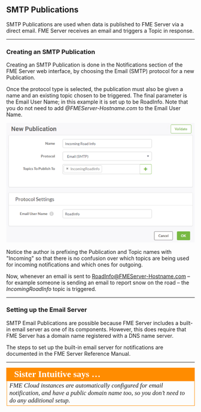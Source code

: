 ## SMTP Publications ##

SMTP Publications are used when data is published to FME Server via a direct email. FME Server receives an email and triggers a Topic in response.

---

### Creating an SMTP Publication ##

Creating an SMTP Publication is done in the Notifications section of the FME Server web interface, by choosing the Email (SMTP) protocol for a new Publication.

Once the protocol type is selected, the publication must also be given a name and an existing topic chosen to be triggered. The final parameter is the Email User Name; in this example it is set up to be RoadInfo. Note that you do not need to add *@FMEServer-Hostname.com* to the Email User Name.

![](./Images/Img4.010.SMTPPublicationSettings.png)

Notice the author is prefixing the Publication and Topic names with "Incoming" so that there is no confusion over which topics are being used for incoming notifications and which ones for outgoing.

Now, whenever an email is sent to RoadInfo@FMEServer-Hostname.com – for example someone is sending an email to report snow on the road – the *IncomingRoadInfo* topic is triggered.

---

### Setting up the Email Server ###

SMTP Email Publications are possible because FME Server includes a built-in email server as one of its components. However, this does require that FME Server has a domain name registered with a DNS name server.

The steps to set up the built-in email server for notifications are documented in the FME Server Reference Manual.

---

<table style="border-spacing: 0px">
<tr>
<td style="vertical-align:middle;background-color:darkorange;border: 2px solid darkorange">
<i class="fa fa-quote-left fa-lg fa-pull-left fa-fw" style="color:white;padding-right: 12px;vertical-align:text-top"></i>
<span style="color:white;font-size:x-large;font-weight: bold;font-family:serif">Sister Intuitive says …</span>
</td>
</tr>

<tr>
<td style="border: 1px solid darkorange">
<span style="font-family:serif; font-style:italic; font-size:larger">
FME Cloud instances are automatically configured for email notification, and have a public domain name too, so you don’t need to do any additional setup.
</span>
</td>
</tr>
</table>